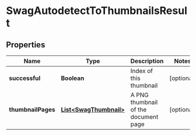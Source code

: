 
# SwagAutodetectToThumbnailsResult

## Properties
Name | Type | Description | Notes
------------ | ------------- | ------------- | -------------
**successful** | **Boolean** | Index of this thumbnail |  [optional]
**thumbnailPages** | [**List&lt;SwagThumbnail&gt;**](SwagThumbnail.md) | A PNG thumbnail of the document page |  [optional]



